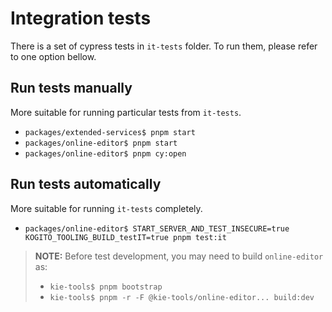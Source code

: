 # Integration tests

There is a set of cypress tests in `it-tests` folder. To run them, please refer to one option bellow.

## Run tests manually

More suitable for running particular tests from `it-tests`.

- `packages/extended-services$ pnpm start`
- `packages/online-editor$ pnpm start`
- `packages/online-editor$ pnpm cy:open`

## Run tests automatically

More suitable for running `it-tests` completely.

- `packages/online-editor$ START_SERVER_AND_TEST_INSECURE=true KOGITO_TOOLING_BUILD_testIT=true pnpm test:it`

> **NOTE:**
> Before test development, you may need to build `online-editor` as:
>
> - `kie-tools$ pnpm bootstrap`
> - `kie-tools$ pnpm -r -F @kie-tools/online-editor... build:dev`
